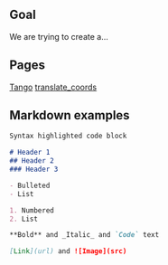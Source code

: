 ## Goal
We are trying to create a...

## Pages
[Tango](tango.md)
[translate_coords](translate_coords.md)

## Markdown examples

```markdown
Syntax highlighted code block

# Header 1
## Header 2
### Header 3

- Bulleted
- List

1. Numbered
2. List

**Bold** and _Italic_ and `Code` text

[Link](url) and ![Image](src)

